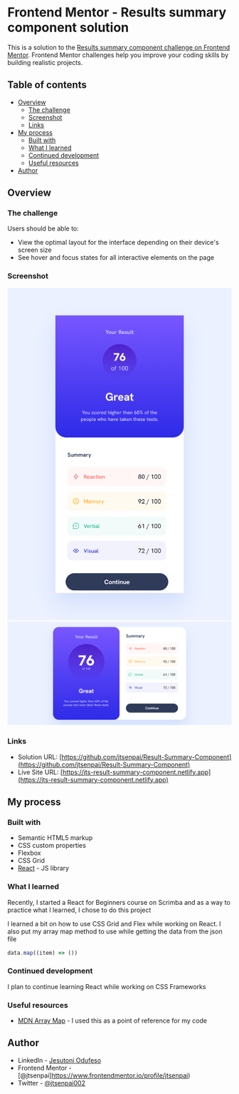 # Frontend Mentor - Results summary component solution

This is a solution to the [Results summary component challenge on Frontend Mentor](https://www.frontendmentor.io/challenges/results-summary-component-CE_K6s0maV). Frontend Mentor challenges help you improve your coding skills by building realistic projects. 

## Table of contents

- [Overview](#overview)
  - [The challenge](#the-challenge)
  - [Screenshot](#screenshot)
  - [Links](#links)
- [My process](#my-process)
  - [Built with](#built-with)
  - [What I learned](#what-i-learned)
  - [Continued development](#continued-development)
  - [Useful resources](#useful-resources)
- [Author](#author)

## Overview

### The challenge

Users should be able to:

- View the optimal layout for the interface depending on their device's screen size
- See hover and focus states for all interactive elements on the page

### Screenshot

![](./screenshot/mobile-screenshot.png)
![](./screenshot/desktop-screenshot.png)

### Links

- Solution URL: [https://github.com/jtsenpai/Result-Summary-Component](https://github.com/jtsenpai/Result-Summary-Component)
- Live Site URL: [https://jts-result-summary-component.netlify.app](https://jts-result-summary-component.netlify.app)

## My process

### Built with

- Semantic HTML5 markup
- CSS custom properties
- Flexbox
- CSS Grid
- [React](https://reactjs.org/) - JS library

### What I learned

Recently, I started a React for Beginners course on Scrimba and as a way to practice what I learned, I chose to do this project

I learned a bit on how to use CSS Grid and Flex while working on React. I also put my array map method to use while getting the data from the json file
```js
data.map((item) => ())
```

### Continued development

I plan to continue learning React while working on CSS Frameworks

### Useful resources

- [MDN Array Map](https://developer.mozilla.org/en-US/docs/Web/JavaScript/Reference/Global_Objects/Array/map) - I used this as a point of reference for my code

## Author

- LinkedIn - [Jesutoni Odufeso](https://www.linkedin.com/in/jesutoni-odufeso-25b1b9223)
- Frontend Mentor - [@jtsenpai]https://www.frontendmentor.io/profile/jtsenpai)
- Twitter - [@jtsenpai002](https://twitter.com/jtsenpai002)

